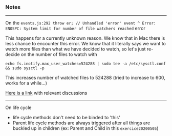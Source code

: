 ### Notes

---

On the `events.js:292 throw er; // Unhandled 'error' event ^ Error: ENOSPC: System limit for number of file watchers reached` error

This happens for a currently unknown reason. We know that in Mac there is less chance to encounter this error. We know that it literally says we want to watch more files than what we have decided to watch, so let's just re-decide on the number of files to watch with

`echo fs.inotify.max_user_watches=524288 | sudo tee -a /etc/sysctl.conf && sudo sysctl -p`

This increases number of watched files to 524288 (tried to increase to 600, works for a while...)

[Here is a link](https://stackoverflow.com/questions/16748737/grunt-watch-error-waiting-fatal-error-watch-enospc/31926452#31926452) with relevant discussions

---

On life cycle

- life cycle methods don't need to be binded to 'this'
- Parent life cycle methods are always triggered after all things are buckled up in children (ex: Parent and Child in this `exercice20200505`)
